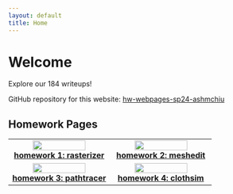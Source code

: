 ```yaml
---
layout: default
title: Home
---
```


# Welcome

Explore our 184 writeups!

GitHub repository for this website: [hw-webpages-sp24-ashmchiu](https://github.com/cal-cs184-student/hw-webpages-sp24-ashmchiu)

## Homework Pages

<div align="center">
  <table style="width:100%">
  <colgroup>
      <col width="50%" />
      <col width="50%" />
  </colgroup>
    <tr>
      <td align="center">
        <a href="/hw-webpages-sp24-ashmchiu/hw1.md"><img src="/hw-webpages-sp24-ashmchiu/assets/hw1/example_image.png" width="75%"/></a>
        <figcaption><strong><a href="/hw-webpages-sp24-ashmchiu/hw1.md">homework 1: rasterizer</a></strong></figcaption>
      </td>
      <td align="center">
        <a href="/hw-webpages-sp24-ashmchiu/hw2.md"><img src="/hw-webpages-sp24-ashmchiu/assets/hw2/example_image.png" width="75%"/></a>
        <figcaption><strong><a href="/hw-webpages-sp24-ashmchiu/hw2.md">homework 2: meshedit</a></strong></figcaption>
      </td>
    </tr>
    <tr>
      <td align="center">
        <a href="/hw-webpages-sp24-ashmchiu/hw3.md"><img src="/hw-webpages-sp24-ashmchiu/assets/hw3/example_image.png" width="75%"/></a>
        <figcaption><strong><a href="/hw-webpages-sp24-ashmchiu/hw3.md">homework 3: pathtracer</a></strong></figcaption>
      </td>
      <td align="center">
        <a href="/hw-webpages-sp24-ashmchiu/hw4.md"><img src="/hw-webpages-sp24-ashmchiu/assets/hw3/example_image.png" width="75%"/></a>
        <figcaption><strong><a href="/hw-webpages-sp24-ashmchiu/hw4.md">homework 4: clothsim</a></strong></figcaption>
      </td>
    </tr>
  </table>
</div>